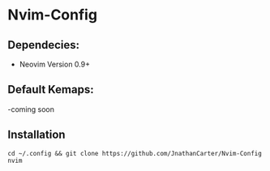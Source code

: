# Nvim-Config
## Dependecies:
 - Neovim Version 0.9+
 
## Default Kemaps:
-coming soon
## Installation
```
cd ~/.config && git clone https://github.com/JnathanCarter/Nvim-Config nvim
```
